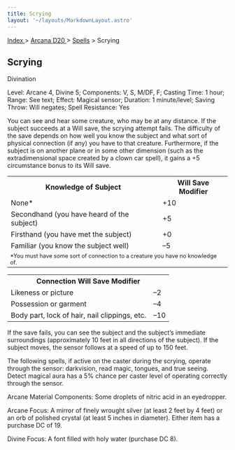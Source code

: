 ```yaml
---
title: Scrying
layout: '~/layouts/MarkdownLayout.astro'
---
```


[ Index ](/) > [ Arcana D20 ](/arcana.d20.srd) > [Spells](/arcana.d20.srd/spells) > Scrying

## Scrying

Divination

Level: Arcane 4, Divine 5; Components: V, S, M/DF, F; Casting Time: 1 hour;
Range: See text; Effect: Magical sensor; Duration: 1 minute/level; Saving
Throw: Will negates; Spell Resistance: Yes

You can see and hear some creature, who may be at any distance. If the subject
succeeds at a Will save, the scrying attempt fails. The difficulty of the save
depends on how well you know the subject and what sort of physical connection
(if any) you have to that creature. Furthermore, if the subject is on another
plane or in some other dimension (such as the extradimensional space created
by a clown car spell), it gains a +5 circumstance bonus to its Will save.


<table> <tr><th>Knowledge of Subject</th><th>Will Save Modifier</th></tr> <tr><td>None*</td><td>+10</td></tr> <tr class="shaded"><td>Secondhand (you have heard of the subject)</td><td>+5</td></tr> <tr><td>Firsthand (you have met the subject)</td><td>+0</td></tr> <tr class="shaded"><td>Familiar (you know the subject well)</td><td>–5</td></tr> <tr><td colspan="2" style="text-align: left; font-size: .8em">*You must have some sort of connection to a creature you have no knowledge of.</td></tr> </table>

 
<table> <tr><th colspan="2">Connection Will Save Modifier</th></tr> <tr><td>Likeness or picture</td><td>–2</td></tr> <tr class="shaded"><td>Possession or garment</td><td>–4</td></tr> <tr><td>Body part, lock of hair, nail clippings, etc.</td><td>–10</td></tr> </table>



If the save fails, you can see the subject and the subject’s immediate
surroundings (approximately 10 feet in all directions of the subject). If the
subject moves, the sensor follows at a speed of up to 150 feet.

The following spells, if active on the caster during the scrying, operate
through the sensor: darkvision, read magic, tongues, and true seeing. Detect
magical aura has a 5% chance per caster level of operating correctly through
the sensor.

Arcane Material Components: Some droplets of nitric acid in an eyedropper.

Arcane Focus: A mirror of finely wrought silver (at least 2 feet by 4 feet) or
an orb of polished crystal (at least 5 inches in diameter). Either item has a
purchase DC of 19.

Divine Focus: A font filled with holy water (purchase DC 8).

